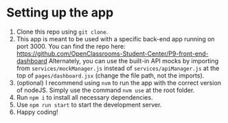 # Setting up the app

1. Clone this repo using `git clone`.
2. This app is meant to be used with a specific back-end app running on port 3000. You can find the repo here: https://github.com/OpenClassrooms-Student-Center/P9-front-end-dashboard
   Alternately, you can use the built-in API mocks by importing from `services/mockManager.js` instead of `services/apiManager.js` at the top of `pages/dashboard.jsx` (change the file path, not the imports).
3. (optional) I recommend using `nvm` to run the app with the correct version of nodeJS. Simply use the command `nvm use` at the root folder.
4. Run `npm i` to install all necessary dependencies.
5. Use `npm run start` to start the development server.
6. Happy coding!
